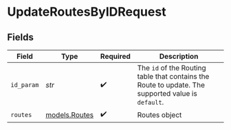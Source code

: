 # UpdateRoutesByIDRequest


## Fields

| Field                                                                                                                    | Type                                                                                                                     | Required                                                                                                                 | Description                                                                                                              |
| ------------------------------------------------------------------------------------------------------------------------ | ------------------------------------------------------------------------------------------------------------------------ | ------------------------------------------------------------------------------------------------------------------------ | ------------------------------------------------------------------------------------------------------------------------ |
| `id_param`                                                                                                               | *str*                                                                                                                    | :heavy_check_mark:                                                                                                       | The <code>id</code> of the Routing table that contains the Route to update. The supported value is <code>default</code>. |
| `routes`                                                                                                                 | [models.Routes](../models/routes.md)                                                                                     | :heavy_check_mark:                                                                                                       | Routes object                                                                                                            |